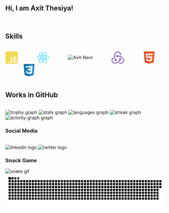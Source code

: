 ## Hi, I am Axit Thesiya! 
</br>
 
 ## Skills
<div style="display: inline_block"><br>
  <img height="40" align="center" alt="Axit-Js" height="30" width="40" src="https://raw.githubusercontent.com/devicons/devicon/master/icons/javascript/javascript-plain.svg">
 &nbsp;&nbsp;&nbsp;&nbsp;&nbsp;&nbsp;&nbsp;&nbsp;&nbsp;&nbsp;&nbsp;&nbsp;&nbsp;
  <img height="40" align="center" alt="Axit-React" height="30" width="40" src="https://raw.githubusercontent.com/devicons/devicon/master/icons/react/react-original.svg">
 &nbsp;&nbsp;&nbsp;&nbsp;&nbsp;&nbsp;&nbsp;&nbsp;&nbsp;&nbsp;&nbsp;&nbsp;&nbsp;
  <img height="40" align="center" alt="Axit-Next" height="30" width="40" src="https://cdn.jsdelivr.net/gh/devicons/devicon/icons/nextjs/nextjs-original.svg"/>
 &nbsp;&nbsp;&nbsp;&nbsp;&nbsp;&nbsp;&nbsp;&nbsp;&nbsp;&nbsp;&nbsp;&nbsp;&nbsp;
  <img height="40" align="center" alt="Axit-Redux" height="30" width="40" src="https://raw.githubusercontent.com/devicons/devicon/master/icons/redux/redux-original.svg">
 &nbsp;&nbsp;&nbsp;&nbsp;&nbsp;&nbsp;&nbsp;&nbsp;&nbsp;&nbsp;&nbsp;&nbsp;&nbsp;
  <img height="40" align="center" alt="Axit-HTML" height="30" width="40" src="https://raw.githubusercontent.com/devicons/devicon/master/icons/html5/html5-original.svg">
 &nbsp;&nbsp;&nbsp;&nbsp;&nbsp;&nbsp;&nbsp;&nbsp;&nbsp;&nbsp;&nbsp;&nbsp;&nbsp;
  <img height="40" align="center" alt="Axit-CSS" height="30" width="40" src="https://raw.githubusercontent.com/devicons/devicon/master/icons/css3/css3-original.svg">
</div>
  
</br>

## Works in GitHub

<div style="display: inline_block"><br>
  <img src="https://github-profile-trophy.vercel.app?username=axitthesiya&theme=dracula&column=-1&row=1&margin-w=8&margin-h=8&no-bg=false&no-frame=false&order=4" height="150" alt="trophy graph"  />
  <img src="https://github-readme-stats.vercel.app/api?username=axitthesiya&hide_title=false&hide_rank=false&show_icons=true&include_all_commits=true&count_private=true&disable_animations=false&theme=dracula&locale=en&hide_border=false&order=1" height="150" alt="stats graph"  />
  <img src="https://github-readme-stats.vercel.app/api/top-langs?username=axitthesiya&locale=en&hide_title=false&layout=compact&card_width=320&langs_count=5&theme=dracula&hide_border=false&order=2" height="150" alt="languages graph"  />
  <img src="https://streak-stats.demolab.com?user=axitthesiya&locale=en&mode=daily&theme=dracula&hide_border=false&border_radius=5&order=3" height="150" alt="streak graph"  />
  <img src="https://github-readme-activity-graph.vercel.app/graph?username=axitthesiya&radius=16&theme=react&area=true&order=5" height="300" alt="activity-graph graph"  />
</div>

### Social Media 
<div style="display: inline_block"><br>
  <img src="https://www.linkedin.com/in/axit-thesiya-6135a32ab/profile-readme-generator/master/src/assets/icons/social/linkedin/default.svg" width="52" height="40" alt="linkedin logo"  />
  <img src="https://www.instagram.com/_axitthesiya_/?next=%2F&hl=enprofile-readme-generator/master/src/assets/icons/social/instagram/default.svg" width="52" height="40" alt="twitter logo"  />
</div>

###
### Snack Game

![snake gif](https://github.com/axitthesiya/axitthesiya/blob/output/github-contribution-grid-snake.gif)
 <img src="https://github.com/axitthesiya/axitthesiya/blob/output/github-contribution-grid-snake.svg" alt="Snake animation" />



###

###
 
</div>
